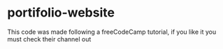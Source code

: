 # portifolio-website
This code was made following a freeCodeCamp tutorial, if you like it you must check their channel out
